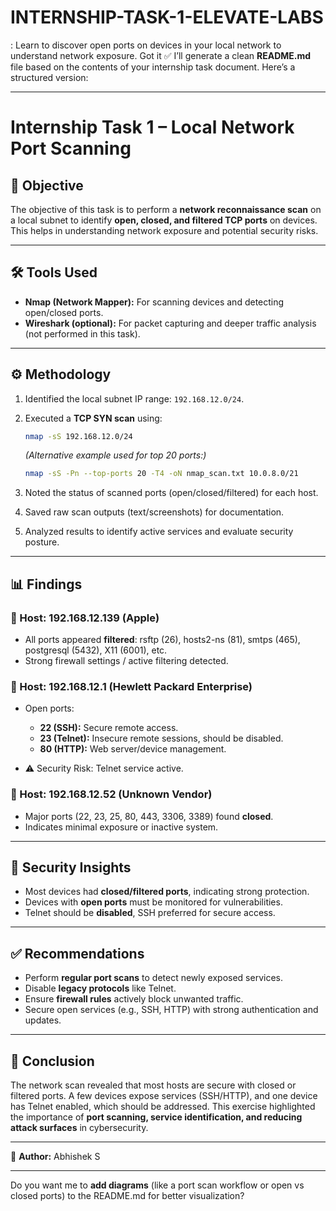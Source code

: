 # INTERNSHIP-TASK-1-ELEVATE-LABS
: Learn to discover open ports on devices in your local network to understand  network exposure. 
Got it ✅ I’ll generate a clean **README.md** file based on the contents of your internship task document. Here’s a structured version:

---

# Internship Task 1 – Local Network Port Scanning

## 📌 Objective

The objective of this task is to perform a **network reconnaissance scan** on a local subnet to identify **open, closed, and filtered TCP ports** on devices. This helps in understanding network exposure and potential security risks.

---

## 🛠 Tools Used

* **Nmap (Network Mapper):** For scanning devices and detecting open/closed ports.
* **Wireshark (optional):** For packet capturing and deeper traffic analysis (not performed in this task).

---

## ⚙️ Methodology

1. Identified the local subnet IP range: `192.168.12.0/24`.
2. Executed a **TCP SYN scan** using:

   ```bash
   nmap -sS 192.168.12.0/24
   ```

   *(Alternative example used for top 20 ports:)*

   ```bash
   nmap -sS -Pn --top-ports 20 -T4 -oN nmap_scan.txt 10.0.8.0/21
   ```
3. Noted the status of scanned ports (open/closed/filtered) for each host.
4. Saved raw scan outputs (text/screenshots) for documentation.
5. Analyzed results to identify active services and evaluate security posture.

---

## 📊 Findings

### 🔹 Host: **192.168.12.139 (Apple)**

* All ports appeared **filtered**: rsftp (26), hosts2-ns (81), smtps (465), postgresql (5432), X11 (6001), etc.
* Strong firewall settings / active filtering detected.

### 🔹 Host: **192.168.12.1 (Hewlett Packard Enterprise)**

* Open ports:

  * **22 (SSH):** Secure remote access.
  * **23 (Telnet):** Insecure remote sessions, should be disabled.
  * **80 (HTTP):** Web server/device management.
* ⚠️ Security Risk: Telnet service active.

### 🔹 Host: **192.168.12.52 (Unknown Vendor)**

* Major ports (22, 23, 25, 80, 443, 3306, 3389) found **closed**.
* Indicates minimal exposure or inactive system.

---

## 🔐 Security Insights

* Most devices had **closed/filtered ports**, indicating strong protection.
* Devices with **open ports** must be monitored for vulnerabilities.
* Telnet should be **disabled**, SSH preferred for secure access.

---

## ✅ Recommendations

* Perform **regular port scans** to detect newly exposed services.
* Disable **legacy protocols** like Telnet.
* Ensure **firewall rules** actively block unwanted traffic.
* Secure open services (e.g., SSH, HTTP) with strong authentication and updates.

---

## 📝 Conclusion

The network scan revealed that most hosts are secure with closed or filtered ports. A few devices expose services (SSH/HTTP), and one device has Telnet enabled, which should be addressed.
This exercise highlighted the importance of **port scanning, service identification, and reducing attack surfaces** in cybersecurity.

---

📄 **Author:** Abhishek S

---

Do you want me to **add diagrams** (like a port scan workflow or open vs closed ports) to the README.md for better visualization?
